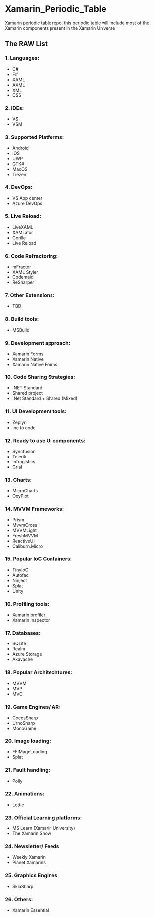 # Xamarin_Periodic_Table
Xamarin periodic table repo, this periodic table will include most of the Xamarin components present in the Xamarin Universe

## The RAW List

### 1. Languages:
  - C#
  - F#
  - XAML
  - AXML
  - XML
  - CSS
	
### 2. IDEs:
  - VS
  - VSM
	
### 3. Supported Platforms:
  - Android
  - iOS
  - UWP
  - GTK#
  - MacOS
  - Tiezen
	
### 4. DevOps:
  - VS App center
  - Azure DevOps
	
### 5. Live Reload:
  - LiveXAML
  - XAMLator
  - Gorilla
  - Live Reload
	
### 6. Code Refractoring:
  - mFractor
  - XAML Styler
  - Codemaid
  - ReSharper
	
### 7. Other Extensions:
  - TBD
	
### 8. Build tools:
  - MSBuild
	
  ### 9. Development approach:
  - Xamarin Forms
  - Xamarin Native
  - Xamarin Native Forms

### 10. Code Sharing Strategies:
  - .NET Standard
  - Shared project
  - .Net Standard + Shared (Mixed)
	
### 11. UI Development tools:
  - Zeplyn
  - Inc to code
	
### 12. Ready to use UI components:
  - Syncfusion
  - Telerik
  - Infragistics
  - Grial
	
### 13. Charts:
  - MicroCharts
  - OxyPlot
	
### 14. MVVM Frameworks:
  - Prism
  - MvvmCross
  - MVVMLight
  - FreshMVVM
  - ReactiveUI
  - Caliburn.Micro
	
### 15. Popular IoC Containers:
  - TinyIoC
  - Autofac
  - Ninject
  - Splat
  - Unity
	
### 16. Profiling tools:
  - Xamarin profiler
  - Xamarin Inspector
	
### 17. Databases:
  - SQLite
  - Realm
  - Azure Storage
  - Akavache
	
### 18. Popular Architechtures:
  - MVVM
  - MVP
  - MVC
	
### 19. Game Engines/ AR:
  - CocosSharp
  - UrhoSharp
  - MonoGame
	
### 20. Image loading:
  - FFIMageLoading
  - Splat
	
### 21. Fault handling:
  - Polly
	
### 22. Animations:
  - Lottie
	
### 23. Official Learning platforms:
  - MS Learn (Xamarin University)
  - The Xamarin Show
	
### 24. Newsletter/ Feeds
  - Weekly Xamarin
  - Planet Xamarins

### 25. Graphics Engines
  - SkiaSharp
  
### 26. Others:	
- Xamarin Essential
	

	
	

	
	
	
	
